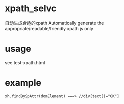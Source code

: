 # xpath_selvc
自动生成合适的xpath
Automatically generate the appropriate/readable/friendly xpath
js only

# usage 
see test-xpath.html 

# example
    xh.findBySpAttr(domElement) ===> //div[text()="OK"]
